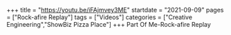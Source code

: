+++
title = "https://youtu.be/iFAjmvey3ME"
startdate = "2021-09-09"
pages = ["Rock-afire Replay"]
tags = ["Videos"]
categories = ["Creative Engineering","ShowBiz Pizza Place"]
+++
Part Of Me-Rock-afire Replay
